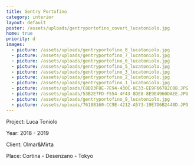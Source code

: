 ```yaml
---
title: Gentry Portofino
category: interior
layout: default
poster: /assets/uploads/gentryportofino_covert_lucatoniolo.jpg
home: true
priority: d
images:
  - picture: /assets/uploads/gentryportofino_8_lucatoniolo.jpg
  - picture: /assets/uploads/gentryportofino_7_lucatoniolo.jpg
  - picture: /assets/uploads/gentryportofino_6_lucatoniolo.jpg
  - picture: /assets/uploads/gentryportofino_5_lucatoniolo.jpg
  - picture: /assets/uploads/gentryportofino_3_lucatoniolo.jpg
  - picture: /assets/uploads/gentryportofino_2_lucatoniolo.jpg
  - picture: /assets/uploads/gentryportofino_1_lucatoniolo.jpg
  - picture: /assets/uploads/C8DD3F8E-7E94-430C-8C33-EE9F66782C0B.JPG
  - picture: /assets/uploads/53B2E7FD-F554-4F43-8DE8-8E9E4960DAEE.JPG
  - picture: /assets/uploads/gentryportofino_9_lucatoniolo.jpg
  - picture: /assets/uploads/76188160-CC9E-4212-A573-19E7D6B2448D.JPG
---
```

Project: Luca Toniolo

Year: 2018 - 2019

Client: Olmar&Mirta

Place: Cortina - Desenzano - Tokyo 

